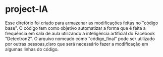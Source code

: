 # project-IA

Esse diretório foi criado para armazenar as modificações feitas no "código base".
O código tem como objetivo automatizar a forma que é feita a frequência em sala de aula 
utilizando a inteligência artificial do Facebook "Detectron2".
O arquivo nomeado como "código_final" pode ser utilizado por outras pessoas,claro que será necessário 
fazer a modificação em algumas linhas do código.

